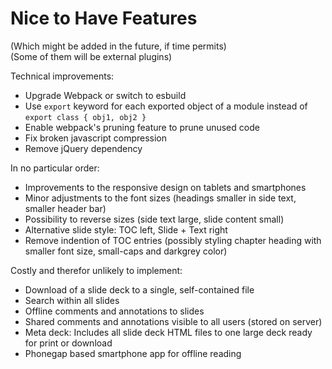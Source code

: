 Nice to Have Features
=====================

(Which might be added in the future, if time permits) <br/>
(Some of them will be external plugins)

Technical improvements:

 * Upgrade Webpack or switch to esbuild
 * Use `export` keyword for each exported object of a module instead of `export class { obj1, obj2 }`
 * Enable webpack's pruning feature to prune unused code
 * Fix broken javascript compression
 * Remove jQuery dependency

In no particular order:

 * Improvements to the responsive design on tablets and smartphones
 * Minor adjustments to the font sizes (headings smaller in side text, smaller header bar)
 * Possibility to reverse sizes (side text large, slide content small)
 * Alternative slide style: TOC left, Slide + Text right
 * Remove indention of TOC entries (possibly styling chapter heading with smaller font size, small-caps and darkgrey color)

 Costly and therefor unlikely to implement:

 * Download of a slide deck to a single, self-contained file
 * Search within all slides
 * Offline comments and annotations to slides
 * Shared comments and annotations visible to all users (stored on server)
 * Meta deck: Includes all slide deck HTML files to one large deck ready for print or download
 * Phonegap based smartphone app for offline reading
